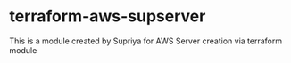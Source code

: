 # terraform-aws-supserver
This is a module created by Supriya for AWS Server creation via terraform module
